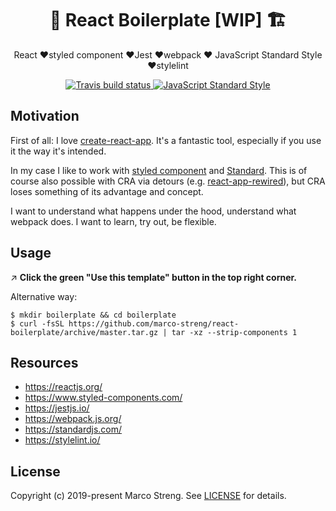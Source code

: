 <h1 align="center">
   🚧 React Boilerplate [WIP] 🏗
</h1>

<p align="center">
  React ❤️styled component ❤️Jest ❤️webpack ❤️ JavaScript Standard Style ❤️stylelint
</p>

<p align="center">
  <a href="https://travis-ci.org">
    <img alt="Travis build status" src="https://api.travis-ci.org/marco-streng/react-boilerplate.svg?branch=master">
  </a>
  <a href="https://standardjs.com">
    <img alt="JavaScript Standard Style" src="https://img.shields.io/badge/code_style-standard-brightgreen.svg">
  </a>
</p>

## Motivation

First of all: I love [create-react-app](https://github.com/facebook/create-react-app).  It's a fantastic tool, especially if you use it the way it's intended. 

In my case I like to work with [styled component](https://www.styled-components.com/) and [Standard](https://standardjs.com/). This is of course also possible with CRA via detours (e.g. [react-app-rewired](https://github.com/timarney/react-app-rewired)), but CRA loses something of its advantage and concept.

I want to understand what happens under the hood, understand what webpack does. I want to learn, try out, be flexible.

## Usage

↗️ **Click the green "Use this template" button in the top right corner.**

Alternative way:

```
$ mkdir boilerplate && cd boilerplate
$ curl -fsSL https://github.com/marco-streng/react-boilerplate/archive/master.tar.gz | tar -xz --strip-components 1
```

## Resources

* https://reactjs.org/
* https://www.styled-components.com/
* https://jestjs.io/
* https://webpack.js.org/
* https://standardjs.com/
* https://stylelint.io/

## License

Copyright (c) 2019-present Marco Streng. See [LICENSE](./LICENSE.md) for details.
